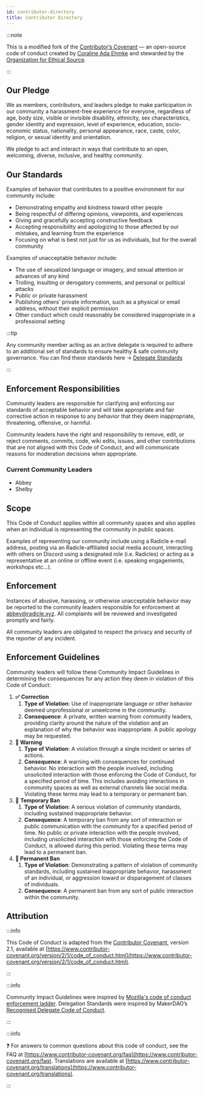 ```yaml
---
id: contributor-directory
title: Contributor Directory
---
```


:::note

This is a modified fork of the [Contributor’s Covenant](https://www.contributor-covenant.org/) — an open-source code of conduct created by [Coraline Ada Ehmke](https://where.coraline.codes/) and stewarded by the [Organization for Ethical Source](https://ethicalsource.dev/).

:::

## Our Pledge

We as members, contributors, and leaders pledge to make participation in our community a harassment-free experience for everyone, regardless of age, body size, visible or invisible disability, ethnicity, sex characteristics, gender identity and expression, level of experience, education, socio-economic status, nationality, personal appearance, race, caste, color, religion, or sexual identity and orientation.

We pledge to act and interact in ways that contribute to an open, welcoming, diverse, inclusive, and healthy community.

## Our Standards

Examples of behavior that contributes to a positive environment for our community include:

- Demonstrating empathy and kindness toward other people
- Being respectful of differing opinions, viewpoints, and experiences
- Giving and gracefully accepting constructive feedback
- Accepting responsibility and apologizing to those affected by our mistakes, and learning from the experience
- Focusing on what is best not just for us as individuals, but for the overall community

Examples of unacceptable behavior include:

- The use of sexualized language or imagery, and sexual attention or advances of any kind
- Trolling, insulting or derogatory comments, and personal or political attacks
- Public or private harassment
- Publishing others' private information, such as a physical or email address, without their explicit permission
- Other conduct which could reasonably be considered inappropriate in a professional setting

:::tip

Any community member acting as an active delegate is required to adhere to an additional set of standards to ensure healthy & safe community governance. You can find these standards here → [Delegate Standards](https://www.notion.so/Delegate-Standards-63d1cbbab92440bca07d1c2eec420a2b)

:::

## Enforcement Responsibilities

Community leaders are responsible for clarifying and enforcing our standards of acceptable behavior and will take appropriate and fair corrective action in response to any behavior that they deem inappropriate, threatening, offensive, or harmful.

Community leaders have the right and responsibility to remove, edit, or reject comments, commits, code, wiki edits, issues, and other contributions that are not aligned with this Code of Conduct, and will communicate reasons for moderation decisions when appropriate.

### Current Community Leaders

- Abbey
- Shelby

## Scope

This Code of Conduct applies within all community spaces and also applies when an individual is representing the community in public spaces.

Examples of representing our community include using a Radicle e-mail address, posting via an Radicle-affiliated social media account, interacting with others on Discord using a designated role (i.e. Radicles) or acting as a representative at an online or offline event (i.e. speaking engagements, workshops etc...).

## Enforcement

Instances of abusive, harassing, or otherwise unacceptable behavior may be reported to the community leaders responsible for enforcement at abbey@radicle.xyz. All complaints will be reviewed and investigated promptly and fairly.

All community leaders are obligated to respect the privacy and security of the reporter of any incident.

## Enforcement Guidelines

Community leaders will follow these Community Impact Guidelines in determining the consequences for any action they deem in violation of this Code of Conduct:

1. **✅ Correction**
    1. **Type of Violation**: Use of inappropriate language or other behavior deemed unprofessional or unwelcome in the community.
    2. **Consequence**: A private, written warning from community leaders, providing clarity around the nature of the violation and an explanation of why the behavior was inappropriate. A public apology may be requested.
2. **🚨 Warning**
    1. **Type of Violation**: A violation through a single incident or series of actions.
    2. **Consequence**: A warning with consequences for continued behavior. No interaction with the people involved, including unsolicited interaction with those enforcing the Code of Conduct, for a specified period of time. This includes avoiding interactions in community spaces as well as external channels like social media. Violating these terms may lead to a temporary or permanent ban.
3. 👋 **Temporary Ban**
    1. **Type of Violation**: A serious violation of community standards, including sustained inappropriate behavior.
    2. **Consequence**: A temporary ban from any sort of interaction or public communication with the community for a specified period of time. No public or private interaction with the people involved, including unsolicited interaction with those enforcing the Code of Conduct, is allowed during this period. Violating these terms may lead to a permanent ban.
4. **🚫 Permanent Ban**
    1. **Type of Violation**: Demonstrating a pattern of violation of community standards, including sustained inappropriate behavior, harassment of an individual, or aggression toward or disparagement of classes of individuals.
    2. **Consequence**: A permanent ban from any sort of public interaction within the community.

## Attribution

:::info

This Code of Conduct is adapted from the [Contributor Covenant](https://www.contributor-covenant.org/), version 2.1,
available at
[https://www.contributor-covenant.org/version/2/1/code_of_conduct.html](https://www.contributor-covenant.org/version/2/1/code_of_conduct.html).

:::

:::info

 Community Impact Guidelines were inspired by [Mozilla's code of conduct enforcement
 ladder](https://github.com/mozilla/diversity). Delegation Standards were inspired by MakerDAO’s [Recognised Delegate
 Code of Conduct](https://forum.makerdao.com/t/recognised-delegate-code-of-conduct/9384).

:::

:::info

❓ For answers to common questions about this code of conduct, see the FAQ at
[https://www.contributor-covenant.org/faq](https://www.contributor-covenant.org/faq). Translations are available at
[https://www.contributor-covenant.org/translations](https://www.contributor-covenant.org/translations).

:::
